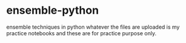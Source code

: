 # ensemble-python
ensemble techniques in python
whatever the files are uploaded is my practice notebooks and these are for practice purpose only.
